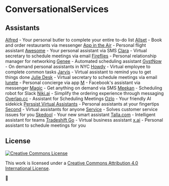 # ConversationalServices

## Assistants

[Alfred](https://app.helloalfred.com/) - Your personal butler to complete your entire to-do list
[Allset](https://allsetnow.com/) - Book and order restaurants via messenger
[App in the Air](https://www.appintheair.mobi/) - Personal flight assistant
[Awesome](http://textawesome.co.uk/) - Your personal assistant via SMS
[Clara](https://claralabs.com/) - Virtual secretary to schedule meetings via email
[Fireflies](http://fireflies.ai/index.html) - Personal relationship manager for networking
[Genee](http://web.genee.me/index.html) - Automated scheduling assistant
[GystNow](https://getgystnow.com/) - On demand personal assistants in NYC
[Howdy](https://howdy.ai/) - Virtual employee to complete common tasks
[Jarvis](http://hellojarvis.io/) - Virtual assistant to remind you to get things done
[Julie Desk](https://www.juliedesk.com/) - Virtual secretary to schedule meetings via email
[lunete](https://itunes.apple.com/us/app/lunete/id991469684?mt=8) - Personal concierge via app
[M](https://www.facebook.com/help/1606634729626022/) - Facebook's assistant via messenger
[Magic](https://getmagicnow.com/) - Get anything on demand via SMS
[Meekan](https://meekan.com/slack/) - Scheduling robot for Slack
[Niki.ai](http://Niki.ai) - Simplify the ordering experience through messaging
[Overlap.cc](http://Overlap.cc) - Assistant for Scheduling Meetings
[Ozlo](http://ozlo.com) - Your friendly AI sidekick
[Perssist Virtual Assistants](https://www.perssist.com/welcome) - Personal assistants at your fingertips
[Second](https://mysecond.com/) - Virtual assistants for anyone
[Service](https://getservice.com/) - Solves customer service issues for you
[Skedool](https://www.skedool.it/) - Your new smart assistant
[Talla.com](http://Talla.com) - Intelligent assistant for teams
[Tradeshift Go](https://tradeshift.com/go/) - Virtual business assistant
[x.ai](http://x.ai) - Personal assistant to schedule meetings for you



## License

[![Creative Commons License](http://i.creativecommons.org/l/by/4.0/88x31.png)](http://creativecommons.org/licenses/by/4.0/)

This work is licensed under a [Creative Commons Attribution 4.0 International License](http://creativecommons.org/licenses/by/4.0/).

:facepunch:
